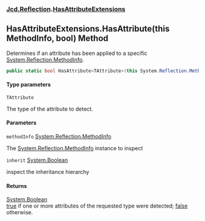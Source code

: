 ### [Jcd.Reflection](Jcd.Reflection.md 'Jcd.Reflection').[HasAttributeExtensions](HasAttributeExtensions.md 'Jcd.Reflection.HasAttributeExtensions')

## HasAttributeExtensions.HasAttribute<TAttribute>(this MethodInfo, bool) Method

Determines if an attribute has been applied to a specific [System.Reflection.MethodInfo](https://docs.microsoft.com/en-us/dotnet/api/System.Reflection.MethodInfo 'System.Reflection.MethodInfo').

```csharp
public static bool HasAttribute<TAttribute>(this System.Reflection.MethodInfo methodInfo, bool inherit=false);
```
#### Type parameters

<a name='Jcd.Reflection.HasAttributeExtensions.HasAttribute_TAttribute_(thisSystem.Reflection.MethodInfo,bool).TAttribute'></a>

`TAttribute`

The type of the attribute to detect.
#### Parameters

<a name='Jcd.Reflection.HasAttributeExtensions.HasAttribute_TAttribute_(thisSystem.Reflection.MethodInfo,bool).methodInfo'></a>

`methodInfo` [System.Reflection.MethodInfo](https://docs.microsoft.com/en-us/dotnet/api/System.Reflection.MethodInfo 'System.Reflection.MethodInfo')

The [System.Reflection.MethodInfo](https://docs.microsoft.com/en-us/dotnet/api/System.Reflection.MethodInfo 'System.Reflection.MethodInfo') instance to inspect

<a name='Jcd.Reflection.HasAttributeExtensions.HasAttribute_TAttribute_(thisSystem.Reflection.MethodInfo,bool).inherit'></a>

`inherit` [System.Boolean](https://docs.microsoft.com/en-us/dotnet/api/System.Boolean 'System.Boolean')

inspect the inheritance hierarchy

#### Returns

[System.Boolean](https://docs.microsoft.com/en-us/dotnet/api/System.Boolean 'System.Boolean')  
[true](https://docs.microsoft.com/en-us/dotnet/csharp/language-reference/builtin-types/bool 'https://docs.microsoft.com/en-us/dotnet/csharp/language-reference/builtin-types/bool') if one or more attributes of the requested type were detected; [false](https://docs.microsoft.com/en-us/dotnet/csharp/language-reference/builtin-types/bool 'https://docs.microsoft.com/en-us/dotnet/csharp/language-reference/builtin-types/bool') otherwise.